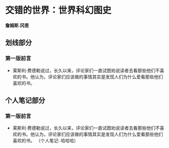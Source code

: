 # 交错的世界：世界科幻图史

 **詹姆斯.冈恩**


## 划线部分


### 第一版前言

* 莱斯利·费德勒说过，长久以来，评论家们一直试图劝说读者去看那些他们不喜欢的书。他认为，评论家们应该做的事情其实是发现人们为什么爱看那些他们喜欢的书。


## 个人笔记部分


### 第一版前言

* 莱斯利·费德勒说过，长久以来，评论家们一直试图劝说读者去看那些他们不喜欢的书。他认为，评论家们应该做的事情其实是发现人们为什么爱看那些他们喜欢的书。  （个人笔记: 哈哈哈）

